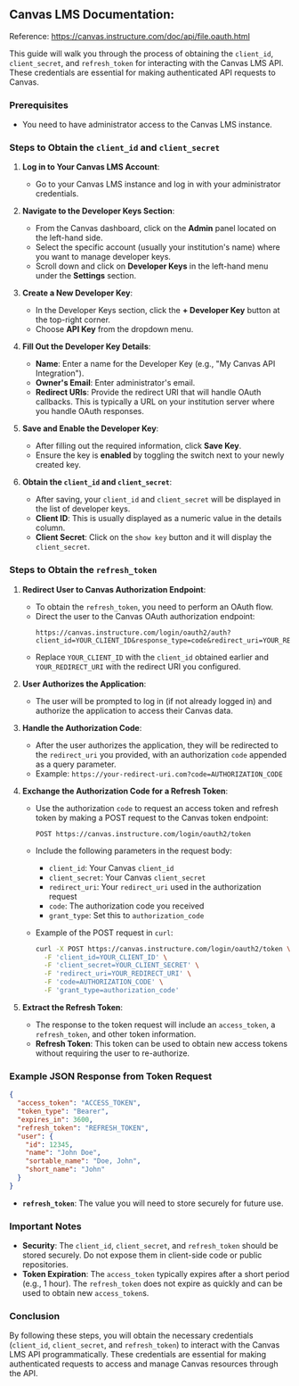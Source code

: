 ## Canvas LMS Documentation: 
Reference: https://canvas.instructure.com/doc/api/file.oauth.html

This guide will walk you through the process of obtaining the `client_id`, `client_secret`, and `refresh_token` for interacting with the Canvas LMS API. These credentials are essential for making authenticated API requests to Canvas.

### Prerequisites

- You need to have administrator access to the Canvas LMS instance.

### Steps to Obtain the `client_id` and `client_secret`

1. **Log in to Your Canvas LMS Account**:
   - Go to your Canvas LMS instance and log in with your administrator credentials.

2. **Navigate to the Developer Keys Section**:
   - From the Canvas dashboard, click on the **Admin** panel located on the left-hand side.
   - Select the specific account (usually your institution's name) where you want to manage developer keys.
   - Scroll down and click on **Developer Keys** in the left-hand menu under the **Settings** section.

3. **Create a New Developer Key**:
   - In the Developer Keys section, click the **+ Developer Key** button at the top-right corner.
   - Choose **API Key** from the dropdown menu.

4. **Fill Out the Developer Key Details**:
   - **Name**: Enter a name for the Developer Key (e.g., "My Canvas API Integration").
   - **Owner's Email**: Enter administrator's email.
   - **Redirect URIs**: Provide the redirect URI that will handle OAuth callbacks. This is typically a URL on your institution server where you handle OAuth responses.

5. **Save and Enable the Developer Key**:
   - After filling out the required information, click **Save Key**.
   - Ensure the key is **enabled** by toggling the switch next to your newly created key.

6. **Obtain the `client_id` and `client_secret`**:
   - After saving, your `client_id` and `client_secret` will be displayed in the list of developer keys.
   - **Client ID**: This is usually displayed as a numeric value in the details column.
   - **Client Secret**: Click on the `show key` button and it will display the `client_secret`.

### Steps to Obtain the `refresh_token`

1. **Redirect User to Canvas Authorization Endpoint**:
   - To obtain the `refresh_token`, you need to perform an OAuth flow.
   - Direct the user to the Canvas OAuth authorization endpoint:
     ```
     https://canvas.instructure.com/login/oauth2/auth?client_id=YOUR_CLIENT_ID&response_type=code&redirect_uri=YOUR_REDIRECT_URI
     ```
   - Replace `YOUR_CLIENT_ID` with the `client_id` obtained earlier and `YOUR_REDIRECT_URI` with the redirect URI you configured.

2. **User Authorizes the Application**:
   - The user will be prompted to log in (if not already logged in) and authorize the application to access their Canvas data.

3. **Handle the Authorization Code**:
   - After the user authorizes the application, they will be redirected to the `redirect_uri` you provided, with an authorization `code` appended as a query parameter.
   - Example: `https://your-redirect-uri.com?code=AUTHORIZATION_CODE`

4. **Exchange the Authorization Code for a Refresh Token**:
   - Use the authorization `code` to request an access token and refresh token by making a POST request to the Canvas token endpoint:
     ```
     POST https://canvas.instructure.com/login/oauth2/token
     ```
   - Include the following parameters in the request body:
     - `client_id`: Your Canvas `client_id`
     - `client_secret`: Your Canvas `client_secret`
     - `redirect_uri`: Your `redirect_uri` used in the authorization request
     - `code`: The authorization code you received
     - `grant_type`: Set this to `authorization_code`

   - Example of the POST request in `curl`:
     ```bash
     curl -X POST https://canvas.instructure.com/login/oauth2/token \
       -F 'client_id=YOUR_CLIENT_ID' \
       -F 'client_secret=YOUR_CLIENT_SECRET' \
       -F 'redirect_uri=YOUR_REDIRECT_URI' \
       -F 'code=AUTHORIZATION_CODE' \
       -F 'grant_type=authorization_code'
     ```

5. **Extract the Refresh Token**:
   - The response to the token request will include an `access_token`, a `refresh_token`, and other token information.
   - **Refresh Token**: This token can be used to obtain new access tokens without requiring the user to re-authorize.

### Example JSON Response from Token Request

```json
{
  "access_token": "ACCESS_TOKEN",
  "token_type": "Bearer",
  "expires_in": 3600,
  "refresh_token": "REFRESH_TOKEN",
  "user": {
    "id": 12345,
    "name": "John Doe",
    "sortable_name": "Doe, John",
    "short_name": "John"
  }
}
```

- **`refresh_token`**: The value you will need to store securely for future use.

### Important Notes

- **Security**: The `client_id`, `client_secret`, and `refresh_token` should be stored securely. Do not expose them in client-side code or public repositories.
- **Token Expiration**: The `access_token` typically expires after a short period (e.g., 1 hour). The `refresh_token` does not expire as quickly and can be used to obtain new `access_token`s.

### Conclusion

By following these steps, you will obtain the necessary credentials (`client_id`, `client_secret`, and `refresh_token`) to interact with the Canvas LMS API programmatically. These credentials are essential for making authenticated requests to access and manage Canvas resources through the API.